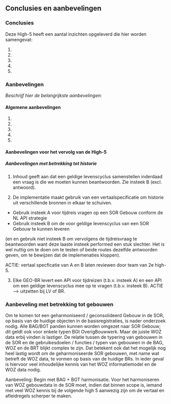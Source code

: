 ## Conclusies en aanbevelingen

### Conclusies

Deze High-5 heeft een  aantal inzichten opgeleverd die hier worden samengevat:

1. 
2.  
3.  
4.  
5.  



### Aanbevelingen

*Beschrijf hier de belangrijkste aanbevelingen:* 

#### Algemene aanbevelingen
1. 
2.  
3.  
4.  
5.  



#### Aanbevelingen voor het vervolg van de High-5

##### Aanbevelingen met betrekking tot historie

1. Inhoud geeft aan dat een geldige levenscyclus samenstellen inderdaad een vraag is die we moeten kunnen beantwoorden. Zie insteek B (excl. antwoord). 

2.  De implementatie maakt gebruik van een vertaalspecificatie om historie uit verschillende bronnen in elkaar te schuiven. 
- Gebruik insteek A voor tijdreis vragen op een SOR Gebouw conform de NL API strategie 
- Gebruik insteek B om de voor geldige levenscyclus van een SOR Gebouw te kunnen leveren

(en en gebruik niet insteek B om vervolgens de tijdreisvraag te beantwoorden want deze laaste insteek performed een stuk slechter. Het is wel nuttig om te doen om te testen of beide routes dezelfde antwoorden geven, om te bewijzen dat de implemenaties kloppen).

ACTIE: vertaal specficatie van A en B laten reviewen door team van 2e high-5. 

3. Elke GEO-BR levert een API voor tijdreizen (t.b.v. insteek A) en een API om een geldige levenscyclus mee op te vragen (t.b.v. insteek B). 
ACTIE --> uitzetten bij LV of BR. 

### Aanbeveling met betrekking tot gebouwen
Om te komen tot een geharmoniseerd / geconsolideerd Gebouw in de SOR, op basis van de huidige objecten in de basisregistraties, is nader onderzoek nodig. Alle BAG/BGT panden kunnen worden omgezet naar SOR Gebouw; dit geldt ook voor enkele typen BGt OverigBouwwerk. Maar de juiste WOZ data erbij vinden is lastiger. De relatie tussen de typering van gebouwen in de SOR en de gebruikesdoelen / functies / typen van gebouwen in de BAG, WOZ en de BRT blijkt complex te zijn. Dat betekent ook dat het mogelijk nog heel lastig wordt om de geharmoniseerde SOR gebouwen, met name wat betreft de WOZ data, te vormen op basis van de huidige BRs. In ieder geval is hiervoor veel inhoudelijke kennis van het WOZ informatiemodel en de WOZ data nodig.

Aanbeveling: Begin met BAG + BGT harmonisatie. Voor het harmoniseren van WOZ gebouwdata in de SOR moet, indien dat binnen scope is, iemand met veel WOZ kennis bij de volgende high 5 aanwezig zijn om de vertaal en afleidregels scherper te maken. 